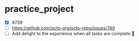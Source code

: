# practice_project

- [x] #739
- [ ] https://github.com/octo-org/octo-repo/issues/740
- [ ] Add delight to the experience when all tasks are complete :tada:
